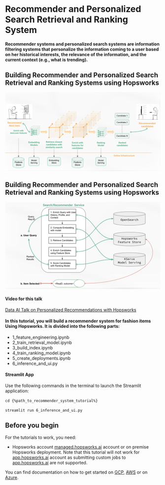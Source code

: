 # Recommender and Personalized Search Retrieval and Ranking System
#### Recommender systems and personalized search systems are information filtering systems that personalize the information coming to a user based on her historical interests, the relevance of the information, and the current context (e.g., what is trending).

## Building Recommender and Personalized Search Retrieval and Ranking Systems using Hopsworks
![rec_sys_hopsworks_detailed](images/rec_sys_hopsworks_detailed.png)

## Building Recommender and Personalized Search Retrieval and Ranking Systems using Hopsworks
![rec_sys_hopsworks](images/rec_sys_hopsworks.png)

#### Video for this talk
[Data AI Talk on Personalized Recommendations with Hopsworks](https://www.youtube.com/watch?v=9vBRjGgdyTY)

#### In this tutorial, you will build a recommender system for fashion items Using Hopsworks. It is divided into the following parts:

* 1_feature_engineering.ipynb
* 2_train_retrieval_model.ipynb
* 3_build_index.ipynb
* 4_train_ranking_model.ipynb
* 5_create_deployments.ipynb
* 6_inference_and_ui.py

#### Streamlit App

Use the following commands in the terminal to launch the Streamlit application:

`cd {%path_to_recommender_system_tutorial%}`

`streamlit run 6_inference_and_ui.py`


## Before you begin
For the tutorials to work, you need:
- Hopsworks account
  [managed.hopsworks.ai](https://managed.hopsworks.ai) account or on premise Hopsworks deployment. Note that this tutorial
  will not work for [app.hopsworks.ai](https://app.hopsworks.ai) account as submitting custom jobs to
  [app.hopsworks.ai](https://app.hopsworks.ai) are not supported.

You can find documentation on how to get started on [GCP](https://docs.hopsworks.ai/3.1/setup_installation/gcp/getting_started/),
[AWS](https://docs.hopsworks.ai/3.1/setup_installation/aws/getting_started/) or on [Azure](https://docs.hopsworks.ai/3.1/setup_installation/azure/getting_started/).









